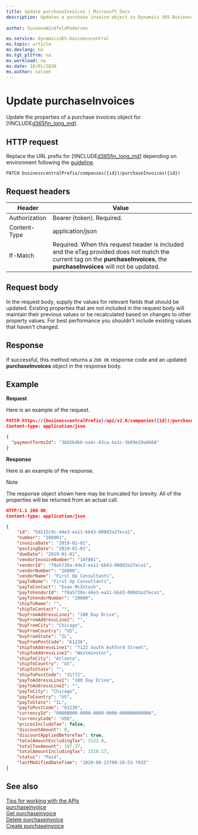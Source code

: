 ```yaml
---
title: Update purchaseInvoices | Microsoft Docs
description: Updates a purchase invoice object in Dynamics 365 Business Central.
 
author: SusanneWindfeldPedersen

ms.service: dynamics365-businesscentral
ms.topic: article
ms.devlang: na
ms.tgt_pltfrm: na
ms.workload: na
ms.date: 10/01/2020
ms.author: solsen
---
```


# Update purchaseInvoices
Update the properties of a purchase invoices object for [!INCLUDE[d365fin_long_md](../../includes/d365fin_long_md.md)].

## HTTP request
Replace the URL prefix for [!INCLUDE[d365fin_long_md](../../includes/d365fin_long_md.md)] depending on environment following the [guideline](../../v2.0/endpoints-apis-for-dynamics.md).

```
PATCH businesscentralPrefix/companies({id})/purchaseInvoices({id})
```

## Request headers

|Header        |Value                    |
|--------------|-------------------------|
|Authorization |Bearer {token}. Required.|
|Content-Type  |application/json         |
|If-Match      |Required. When this request header is included and the eTag provided does not match the current tag on the **purchaseInvoices**, the **purchaseInvoices** will not be updated. |

## Request body
In the request body, supply the values for relevant fields that should be updated. Existing properties that are not included in the request body will maintain their previous values or be recalculated based on changes to other property values. For best performance you shouldn't include existing values that haven't changed.

## Response
If successful, this method returns a ```200 OK``` response code and an updated **purchaseInvoices** object in the response body.

## Example

**Request**

Here is an example of the request.
```json
PATCH https://{businesscentralPrefix}/api/v2.0/companies({id})/purchaseInvoices({id})
Content-type: application/json

{
  "paymentTermsId": "3bb5b4b6-ea4c-43ca-ba1c-3b69e29a6668"
}
```

**Response**

Here is an example of the response. 

> [!NOTE]  
> The response object shown here may be truncated for brevity. All of the properties will be returned from an actual call.

```json
HTTP/1.1 200 OK
Content-type: application/json

{
    "id": "5d115c9c-44e3-ea11-bb43-000d3a2feca1",
    "number": "108001",
    "invoiceDate": "2019-01-01",
    "postingDate": "2019-01-01",
    "dueDate": "2019-01-01",
    "vendorInvoiceNumber": "107001",
    "vendorId": "f8a5738a-44e3-ea11-bb43-000d3a2feca1",
    "vendorNumber": "20000",
    "vendorName": "First Up Consultants",
    "payToName": "First Up Consultants",
    "payToContact": "Evan McIntosh",
    "payToVendorId": "f8a5738a-44e3-ea11-bb43-000d3a2feca1",
    "payToVendorNumber": "20000",
    "shipToName": "",
    "shipToContact": "",
    "buyFromAddressLine1": "100 Day Drive",
    "buyFromAddressLine2": "",
    "buyFromCity": "Chicago",
    "buyFromCountry": "US",
    "buyFromState": "IL",
    "buyFromPostCode": "61236",
    "shipToAddressLine1": "7122 South Ashford Street",
    "shipToAddressLine2": "Westminster",
    "shipToCity": "Atlanta",
    "shipToCountry": "US",
    "shipToState": "",
    "shipToPostCode": "31772",
    "payToAddressLine1": "100 Day Drive",
    "payToAddressLine2": "",
    "payToCity": "Chicago",
    "payToCountry": "US",
    "payToState": "IL",
    "payToPostCode": "61236",
    "currencyId": "00000000-0000-0000-0000-000000000000",
    "currencyCode": "USD",
    "pricesIncludeTax": false,
    "discountAmount": 0,
    "discountAppliedBeforeTax": true,
    "totalAmountExcludingTax": 3122.8,
    "totalTaxAmount": 187.37,
    "totalAmountIncludingTax": 3310.17,
    "status": "Paid",
    "lastModifiedDateTime": "2020-08-21T00:26:53.793Z"
}
```

## See also
[Tips for working with the APIs](/dynamics365/business-central/dev-itpro/developer/devenv-connect-apps-tips)    
[purchaseinvoice](../resources/dynamics_purchaseinvoice.md)    
[Get purchaseinvoice](../api/dynamics_purchaseinvoice_Get.md)    
[Delete purchaseinvoice](../api/dynamics_purchaseinvoice_Delete.md)    
[Create purchaseinvoice](../api/dynamics_purchaseinvoice_Create.md)    
